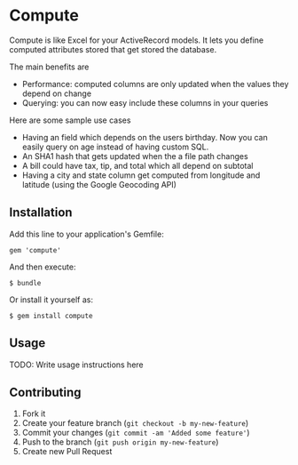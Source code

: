 # Compute

Compute is like Excel for your ActiveRecord models.
It lets you define computed attributes stored that get stored the database.

The main benefits are
- Performance: computed columns are only updated when the values they depend on change
- Querying: you can now easy include these columns in your queries

Here are some sample use cases
- Having an field which depends on the users birthday. Now you can easily query on age instead of having custom SQL.
- An SHA1 hash that gets updated when the a file path changes
- A bill could have tax, tip, and total which all depend on subtotal
- Having a city and state column get computed from longitude and latitude (using the Google Geocoding API)

## Installation

Add this line to your application's Gemfile:

    gem 'compute'

And then execute:

    $ bundle

Or install it yourself as:

    $ gem install compute

## Usage

TODO: Write usage instructions here

## Contributing

1. Fork it
2. Create your feature branch (`git checkout -b my-new-feature`)
3. Commit your changes (`git commit -am 'Added some feature'`)
4. Push to the branch (`git push origin my-new-feature`)
5. Create new Pull Request

